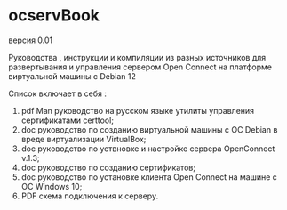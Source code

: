 # ocservBook
версия 0.01

 Руководства , инструкции и компиляции из разных источников
  для развертывания и управления сервером Open Connect на
  платформе  виртуальной машины с Debian 12

 Список включает в себя :
 1. pdf Man руководство на русском языке утилиты управления сертификатами certtool;
 2. doc руководство по созданию виртуальной машины с ОС Debian в вреде виртуализации VirtualBox;
 3. doc руководство по уствновке и настройке сервера OpenConnect v.1.3;
 4. doc руководство по созданию сертификатов;
 5. doc руководство по установке клиента Open Connect на машине с ОС Windows 10;
 6. PDF схема подключения к серверу.

 

  
